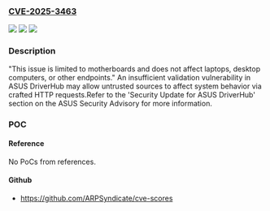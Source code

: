 ### [CVE-2025-3463](https://cve.mitre.org/cgi-bin/cvename.cgi?name=CVE-2025-3463)
![](https://img.shields.io/static/v1?label=Product&message=DriverHub&color=blue)
![](https://img.shields.io/static/v1?label=Version&message=%3D%20before%201.0.6.0%20&color=brighgreen)
![](https://img.shields.io/static/v1?label=Vulnerability&message=CWE-295%20Improper%20Certificate%20Validation&color=brighgreen)

### Description

"This issue is limited to motherboards and does not affect laptops, desktop computers, or other endpoints." An insufficient validation vulnerability in ASUS DriverHub may allow untrusted sources to affect system behavior via crafted HTTP requests.Refer to the 'Security Update for ASUS DriverHub' section on the ASUS Security Advisory for more information.

### POC

#### Reference
No PoCs from references.

#### Github
- https://github.com/ARPSyndicate/cve-scores

